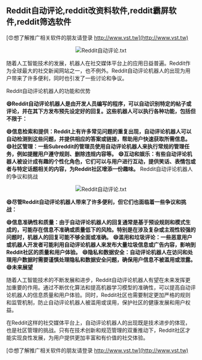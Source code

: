## **Reddit自动评论,reddit改资料软件,reddit霸屏软件,reddit筛选软件**

[😍想了解推广相关软件的朋友请登录 http://www.vst.tw](http://www.vst.tw)

 <center><img src="https://vst.tw/MP4/tuiguang/png/4.png" alt="Reddit自动评论.txt"></center>

随着人工智能技术的发展，机器人在社交媒体平台上的应用日益普遍。Reddit作为全球最大的社交新闻网站之一，也不例外。Reddit自动评论机器人的出现为用户带来了许多便利，同时也引发了一些讨论和争议。

Reddit自动评论机器人的功能和优势

**😄Reddit自动评论机器人是由开发人员编写的程序，可以自动识别特定的帖子或评论，并在其下方发布预先设定好的回复。这些机器人可以执行各种功能，包括但不限于：**

**😄信息检索和提供：Reddit上有许多常见问题的重复出现，自动评论机器人可以自动检测到这些问题，并提供相应的答案或链接，帮助用户快速获取所需信息。**
**😄社区管理：一些Subreddit的管理员使用自动评论机器人来执行常规的管理任务，例如提醒用户遵守规则、删除违规内容等。**
**😄互动和娱乐：有些自动评论机器人被设计成有趣的个性化角色，它们可以与用户进行互动，提供笑话、表情包或者与特定话题相关的内容，为Reddit社区增添一份趣味。**
Reddit自动评论机器人的争议和挑战

 <center><img src="https://vst.tw/MP4/tuiguang/png/6.png" alt="Reddit自动评论.txt"></center>

**😄尽管Reddit自动评论机器人带来了许多便利，但它们也面临着一些争议和挑战：**

**😄信息准确性和质量：由于自动评论机器人的回复通常是基于预设规则和模式生成的，可能存在信息不准确或质量低下的风险。特别是在涉及复杂或主观性较强的问题时，机器人的回复可能不够全面或准确。**
**😄滥用和垃圾评论：一些恶意用户或机器人开发者可能利用自动评论机器人来发布大量垃圾信息或广告内容，影响到Reddit社区的质量和用户体验。**
**😄隐私和数据安全：自动评论机器人在访问和处理用户数据时需要谨慎处理隐私和数据安全问题，确保用户信息不被滥用或泄露。**
**😄未来展望**

随着人工智能技术的不断发展和进步，Reddit自动评论机器人有望在未来发挥更加重要的作用。通过不断优化算法和提高机器学习模型的准确性，可以提高自动评论机器人的信息质量和用户体验。同时，Reddit社区也需要制定更加严格的规则和监管机制，防止自动评论机器人被滥用或误用，保护社区的健康发展和用户权益。

在Reddit这样的社交媒体平台上，自动评论机器人的出现既是技术进步的体现，也是社区管理的挑战。只有在技术创新和规范管理的双重推动下，Reddit社区才能实现良性发展，为用户提供更加丰富和有价值的社交体验。

[😍想了解推广相关软件的朋友请登录 http://www.vst.tw](http://www.vst.tw)



